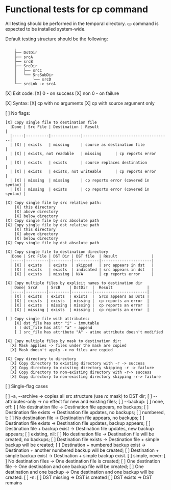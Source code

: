# Functional tests for cp command

All testing should be performed in the temporal directory. `cp` command
is expected to be installed system-wide.

Default testing structure should be the following:
```
    .
    ├── DstDir
    ├── srcA
    ├── srcB
    ├── SrcDir
    │   ├── srcC
    │   └── SrcSubDir
    │       └── srcD
    └── srcLnk -> srcA
```


[X] Exit code:
  [X] 0 - on success
  [X] non 0 - on failure

[X] Syntax:
  [X] cp with no arguments
  [X] cp with source argument only

[ ] No flags:

    [X] Copy single file to destination file
      |Done | Src File | Destination | Result                               |
      |-----|----------|-------------|--------------------------------------|
      | [X] | exists   | missing     | source as destination file           |
      | [X] | exists, not readable   | missing      | cp reports error      |
      | [X] | exists   | exists      | source replaces destination          |
      | [X] | exists   | exists, not writeable      | cp reports error      |
      | [X] | missing  | missing     | cp reports error (covered in syntax) |
      | [X] | missing  | exists      | cp reports error (covered in syntax) |

    [X] Copy single file by src relative path:
        [X] this directory
        [X] above directory
        [X] below directory
    [X] Copy single file by src absolute path
    [X] Copy single file by dst relative path
        [X] this directory
        [X] above directory
        [X] below directory
    [X] Copy single file by dst absolute path

    [X] Copy single file to destination directory
      |Done | Src File | DST Dir | DST file  | Result               |
      |-----|----------|---------|-----------|----------------------|
      | [X] | exists   | exists  | skipped   | src appears in dst   |
      | [X] | exists   | exists  | indicated | src appears in dst   |
      | [X] | exists   | missing | N/A       | cp reports error     |

    [X] Copy multiple files by explicit names to destination dir
      | Done| SrcA    | SrcB    | DstDir  |  Result               |
      |-----|---------|---------|---------|-----------------------|
      | [X] | exists  | exists  | exists  |  Srcs appears as Dsts |
      | [X] | exists  | exists  | missing |  cp reports an error  |
      | [X] | exists  | missing | missing |  cp reports an error  |
      | [X] | missing | exists  | missing |  cp reports an error  |

    [ ] Copy single file with attributes:
        [X] dst_file has attr "i" - immutable
        [ ] dst_file has attr "a" - append
        [ ] src_file has attribute "A" - atime attribute doesn't modified

    [X] Copy multiple files by mask to destination dir:
      [X] Mask applies -> files under the mask are copied
      [X] Mask doesn't apply -> no files are copied

    [X] Copy directory to directory
      [X] Copy directory to existing directory with -r -> success
      [X] Copy directory to existing directory skipping -r -> failure
      [X] Copy directory to non-existing directory with -r-> success
      [X] Copy directory to non-existing directory skipping -r-> failure

[ ] Single-flag cases

  [ ] -a, --archive -> copies all src structure (use *rc* mask) to DST dir;
  [ ] --attributes-only -> no effect for new and existing files;
  [ ] --backup:
    [ ] none, off:
        [ ] No destination file -> Destination file appears, no backups;
        [ ] Destination file exists -> Destination file updates, no backups;
    [ ] numbered, t:
        [ ] No destination file -> Destination file appears, no backups;
        [ ] Destination file exists -> Destination file updates, backup appears;
        [ ] Destination file + backup exist -> Destination file updates, new backup appears;
    [ ] existing, nil:
        [ ] No destination file -> Destination file will be created, no backups;
        [ ] Destination file exists -> Destination file + simple backup will be created;
        [ ] Destination + numbered backup exist -> Destination + another numbered backup will be created;
        [ ] Destination + simple backup exist -> Destination + simple backup exist.
    [ ] simple, never:
        [ ] No destination files -> One destination file is created;
        [ ] One destination file -> One destination and one backup file will be created;
        [ ] One destination and one backup -> One destination and one backup will be created.
  [ ] -n:
     [ ] DST missing -> DST is created
     [ ] DST exists -> DST remains
